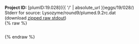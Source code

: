 **Project ID:** [plumID:19.028]({{ '/' | absolute_url }}eggs/19/028/)  
Stderr for source:  Lysozyme/round9/plumed.9.2rc.dat   
(download [zipped raw stdout](plumed.9.2rc.dat.plumed_master.stdout.txt.zip))  
{% raw %}
<pre>
</pre>
{% endraw %}

